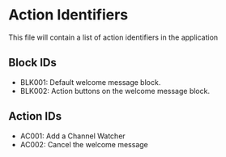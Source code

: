 # Action Identifiers

This file will contain a list of action identifiers in the application

## Block IDs

- BLK001: Default welcome message block.
- BLK002: Action buttons on the welcome message block.

## Action IDs

- AC001: Add a Channel Watcher
- AC002: Cancel the welcome message
